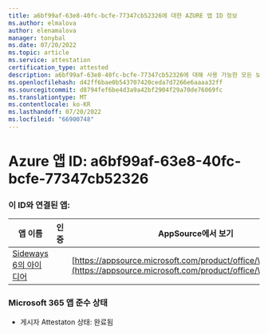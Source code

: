 ```yaml
---
title: a6bf99af-63e8-40fc-bcfe-77347cb52326에 대한 AZURE 앱 ID 정보
ms.author: elmalova
author: elenamalova
manager: tonybal
ms.date: 07/20/2022
ms.topic: article
ms.service: attestation
certification_type: attested
description: a6bf99af-63e8-40fc-bcfe-77347cb52326에 대해 사용 가능한 모든 보안 및 규정 준수 정보입니다.
ms.openlocfilehash: d42ff6bae0b543707420ceda7d7266e6aaaa32ff
ms.sourcegitcommit: d8794fef6be4d3a9a42bf2904f29a70de76069fc
ms.translationtype: MT
ms.contentlocale: ko-KR
ms.lasthandoff: 07/20/2022
ms.locfileid: "66900748"
---
```

# <a name="azure-app-id-a6bf99af-63e8-40fc-bcfe-77347cb52326"></a>Azure 앱 ID: a6bf99af-63e8-40fc-bcfe-77347cb52326


### <a name="apps-associated-with-this-id"></a>이 ID와 연결된 앱:
| **앱 이름** | **인증** | **AppSource에서 보기** |
|--------------|---------------|-----------------------|
| [Sideways 6의 아이디어](../forward/WA200002782.md) |  | [https://appsource.microsoft.com/product/office/WA200002782](https://appsource.microsoft.com/product/office/WA200002782) |

### <a name="microsoft-365-app-compliance-status"></a>Microsoft 365 앱 준수 상태
- 게시자 Attestaton 상태: 완료됨
